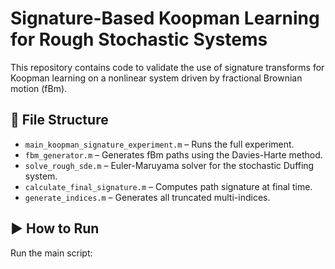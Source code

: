 # Signature-Based Koopman Learning for Rough Stochastic Systems

This repository contains code to validate the use of signature transforms for Koopman learning on a nonlinear system driven by fractional Brownian motion (fBm).

## 📁 File Structure
- `main_koopman_signature_experiment.m` – Runs the full experiment.
- `fbm_generator.m` – Generates fBm paths using the Davies-Harte method.
- `solve_rough_sde.m` – Euler-Maruyama solver for the stochastic Duffing system.
- `calculate_final_signature.m` – Computes path signature at final time.
- `generate_indices.m` – Generates all truncated multi-indices.

## ▶️ How to Run
Run the main script:
